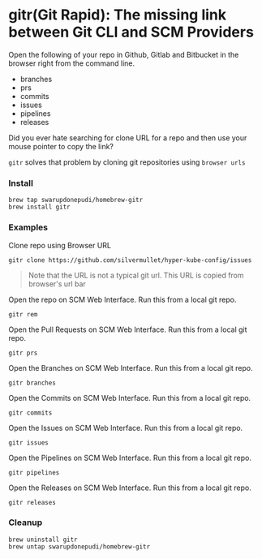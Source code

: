 # gitr(Git Rapid): The missing link between Git CLI and SCM Providers

Open the following of your repo in Github, Gitlab and Bitbucket in the browser right from the command line.

* branches
* prs
* commits
* issues
* pipelines
* releases

Did you ever hate searching for clone URL for a repo and then use your mouse pointer to copy the link?

`gitr` solves that problem by cloning git repositories using `browser urls`

### Install

```
brew tap swarupdonepudi/homebrew-gitr
brew install gitr
```

### Examples

Clone repo using Browser URL

```
gitr clone https://github.com/silvermullet/hyper-kube-config/issues
```

> Note that the URL is not a typical git url. This URL is copied from browser's url bar

Open the repo on SCM Web Interface. Run this from a local git repo.

```
gitr rem
```

Open the Pull Requests on SCM Web Interface. Run this from a local git repo.

```
gitr prs
```

Open the Branches on SCM Web Interface. Run this from a local git repo.

```
gitr branches
```

Open the Commits on SCM Web Interface. Run this from a local git repo.

```
gitr commits
```

Open the Issues on SCM Web Interface. Run this from a local git repo.

```
gitr issues
```

Open the Pipelines on SCM Web Interface. Run this from a local git repo.

```
gitr pipelines
```

Open the Releases on SCM Web Interface. Run this from a local git repo.

```
gitr releases
```


### Cleanup

```
brew uninstall gitr
brew untap swarupdonepudi/homebrew-gitr
```